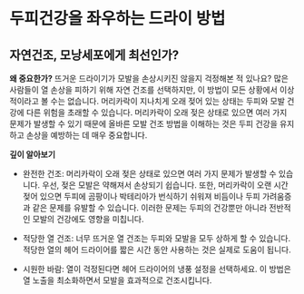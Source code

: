 ﻿# 두피건강을 좌우하는 드라이 방법
## 자연건조, 모낭세포에게 최선인가?

  
**왜 중요한가?**
뜨거운 드라이기가 모발을 손상시키진 않을지 걱정해본 적 있나요? 많은 사람들이 열 손상을 피하기 위해 자연 건조를 선택하지만, 이 방법이 모든 상황에서 이상적이라고 볼 수는 없습니다. 머리카락이 지나치게 오래 젖어 있는 상태는 두피와 모발 건강에 다른 위험을 초래할 수 있습니다. 머리카락이 오래 젖은 상태로 있으면 여러 가지 문제가 발생할 수 있기 때문에 올바른 모발 건조 방법을 이해하는 것은 두피 건강을 유지하고 손상을 예방하는 데 매우 중요합니다.  
  
**깊이 알아보기**

 - 완전한 건조: 머리카락이 오래 젖은 상태로 있으면 여러 가지 문제가 발생할 수 있습니다. 우선, 젖은 모발은 약해져서 손상되기 쉽습니다. 또한, 머리카락이 오랜 시간 젖어 있으면 두피에 곰팡이나 박테리아가 번식하기 쉬워져 비듬이나 두피 가려움증과 같은 문제를 유발할 수 있습니다. 이러한 문제는 두피의 건강뿐만 아니라 전반적인 모발의 건강에도 영향을 미칩니다.  
  
 - 적당한 열 건조: 너무 뜨거운 열 건조는 두피와 모발을 모두 상하게 할 수 있습니다. 적당한 열의 헤어 드라이어를 짧은 시간 동안 사용하는 것은 실제로 도움이 됩니다.  
  
 - 시원한 바람: 열이 걱정된다면 헤어 드라이어의 냉풍 설정을 선택하세요. 이 방법은 열 노출을 최소화하면서 모발을 효과적으로 건조시킵니다.
